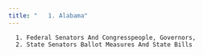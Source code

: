 ```yaml
---
title: "   1. Alabama"
---
```



      1. Federal Senators And Congresspeople, Governors,
      2. State Senators Ballot Measures And State Bills
